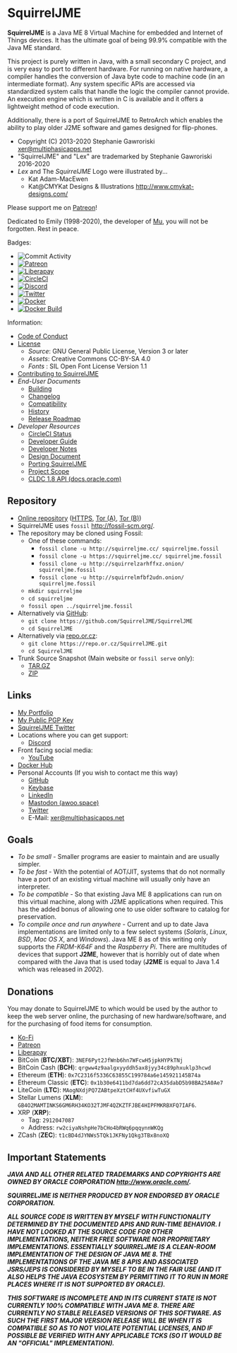 # SquirrelJME

**SquirrelJME** is a Java ME 8 Virtual Machine for embedded and Internet of
Things devices. It has the ultimate goal of being 99.9% compatible with the
Java ME standard.

This project is purely written in Java, with a small secondary C project, and 
is very easy to port to different hardware. For running on native hardware, a
compiler handles the conversion of Java byte code to machine code (in an
intermediate format). Any system specific APIs are accessed via standardized
system calls that handle the logic the compiler cannot provide. An execution
engine which is written in C is available and it offers a lightweight method
of code execution.

Additionally, there is a port of SquirrelJME to RetroArch which enables the
ability to play older J2ME software and games designed for flip-phones.

 * Copyright (C) 2013-2020 Stephanie Gawroriski
   <xer@multiphasicapps.net>
 * "SquirrelJME" and "Lex" are trademarked by Stephanie Gawroriski 2016-2020
 * _Lex_ and The _SquirrelJME_ Logo were illustrated by...
   * Kat Adam-MacEwen
   * Kat@CMYKat Designs & Illustrations <http://www.cmykat-designs.com/>

Please support me on [Patreon](https://www.patreon.com/SquirrelJME)!

Dedicated to Emily (1998-2020), the developer of
[Mu](https://github.com/meepingsnesroms/Mu), you will not be forgotten.
Rest in peace.

Badges:

 * ![Commit Activity](
https://img.shields.io/github/commit-activity/w/SquirrelJME/SquirrelJME.svg)
 * [![Patreon](
   https://img.shields.io/endpoint.svg?url=https%3A%2F%2Fshieldsio-patreon.herokuapp.com%2FSquirrelJME%2Fpledges&style=flat)](
   https://www.patreon.com/SquirrelJME)
 * [![Liberapay](
  https://img.shields.io/liberapay/receives/xershadowtail.svg?logo=liberapay)](
   https://liberapay.com/xershadowtail)
 * [![CircleCI](
   https://img.shields.io/circleci/build/github/SquirrelJME/SquirrelJME/trunk.svg)](
   https://circleci.com/gh/SquirrelJME/SquirrelJME/tree/trunk)
 * [![Discord](https://img.shields.io/discord/278929900893634560.svg)](
   https://discord.gg/9PkMMKt)
 * [![Twitter](
 https://img.shields.io/twitter/follow/MultiPhasicApps.svg?label=Follow)](
   https://twitter.com/MultiPhasicApps)
 * [![Docker](
   https://img.shields.io/docker/automated/xerthesquirrel/squirreljme)](
   https://hub.docker.com/r/xerthesquirrel/squirreljme)
 * [![Docker Build](
   https://img.shields.io/docker/build/xerthesquirrel/squirreljme)](
   https://hub.docker.com/r/xerthesquirrel/squirreljme/builds)

Information:

 * [Code of Conduct](code-of-conduct.mkd)
 * [License](license.mkd)
   * _Source_: GNU General Public License, Version 3 or later
   * _Assets_: Creative Commons CC-BY-SA 4.0
   * _Fonts_ : SIL Open Font License Version 1.1
 * [Contributing to SquirrelJME](contributing.mkd)
 * _End-User Documents_
   * [Building](building.mkd)
   * [Changelog](changelog.mkd)
   * [Compatibility](compatibility.mkd)
   * [History](history.mkd)
   * [Release Roadmap](route.mkd)
 * _Developer Resources_
   * [CircleCI Status](
     https://circleci.com/gh/SquirrelJME/SquirrelJME/tree/trunk)
   * [Developer Guide](developer-guide.mkd)
   * [Developer Notes](assets/developer-notes/index.mkd)
   * [Design Document](design.mkd)
   * [Porting SquirrelJME](porting.mkd)
   * [Project Scope](scope.mkd)
   * [CLDC 1.8 API (docs.oracle.com)](
     https://docs.oracle.com/javame/8.0/api/cldc/api/overview-summary.html)

## Repository

 * [Online repository](http://squirreljme.cc/)
   ([HTTPS](https://squirreljme.cc/),
   [Tor (A)](http://squirrelzarhffxz.onion/),
   [Tor (B)](http://squirrelmfbf2udn.onion/))
 * SquirrelJME uses `fossil` <http://fossil-scm.org/>.
 * The repository may be cloned using Fossil:
   * One of these commands:
     * `fossil clone -u http://squirreljme.cc/ squirreljme.fossil`
     * `fossil clone -u https://squirreljme.cc/ squirreljme.fossil`
     * `fossil clone -u http://squirrelzarhffxz.onion/ squirreljme.fossil`
     * `fossil clone -u http://squirrelmfbf2udn.onion/ squirreljme.fossil`
   * `mkdir squirreljme`
   * `cd squirreljme`
   * `fossil open ../squirreljme.fossil`
 * Alternatively via [GitHub](https://github.com/SquirrelJME/SquirrelJME):
   * `git clone https://github.com/SquirrelJME/SquirrelJME`
   * `cd SquirrelJME`
 * Alternatively via [repo.or.cz](https://repo.or.cz/SquirrelJME.git):
   * `git clone https://repo.or.cz/SquirrelJME.git`
   * `cd SquirrelJME`
 * Trunk Source Snapshot (Main website or `fossil serve` only):
   * [TAR.GZ](/tarball/squirreljme-trunk.tar.gz?uuid=trunk)
   * [ZIP](/zip/squirreljme-trunk.zip?uuid=trunk)

## Links

 * [My Portfolio](https://shadowtail.dev/)
 * [My Public PGP Key](public-key.gpg.mkd)
 * [SquirrelJME Twitter](https://twitter.com/MultiPhasicApps)
 * Locations where you can get support:
   * [Discord](https://discord.gg/9PkMMKt)
 * Front facing social media:
   * [YouTube](
     https://www.youtube.com/playlist?list=PLpBpyrtWn1U3motx3AUOm70qG5zraCepD)
 * [Docker Hub](https://hub.docker.com/r/xerthesquirrel/squirreljme)
 * Personal Accounts (If you wish to contact me this way)
   * [GitHub](https://github.com/XerTheSquirrel/)
   * [Keybase](https://keybase.io/xerthesquirrel)
   * [LinkedIn](https://www.linkedin.com/in/xerthesquirrel/)
   * [Mastodon (awoo.space)](https://awoo.space/@XerTheSquirrel)
   * [Twitter](https://twitter.com/XerShadowTail)
   * E-Mail: <xer@multiphasicapps.net>

## Goals

 * _To be small_ - Smaller programs are easier to maintain and are usually
   simpler.
 * _To be fast_ - With the potential of AOT/JIT, systems that do not normally
   have a port of an existing virtual machine will usually only have an
   interpreter.
 * _To be compatible_ - So that existing Java ME 8 applications can run on this
   virtual machine, along with J2ME applications when required. This has the
   added bonus of allowing one to use older software to catalog for
   preservation.
 * _To compile once and run anywhere_ - Current and up to date Java
   implementations are limited only to a few select systems (_Solaris_,
   _Linux_, _BSD_, _Mac OS X_, and _Windows_). Java ME 8 as of this writing
   only supports the *FRDM-K64F* and the *Raspberry Pi*. There are multitudes
   of devices that support **J2ME**, however that is horribly out of date when
   compared with the Java that is used today (**J2ME** is equal to Java 1.4
   which was released in _2002_).

## Donations

You may donate to SquirrelJME to which would be used by the author to keep the
web server online, the purchasing of new hardware/software, and for the
purchasing of food items for consumption.

 * [Ko-Fi](http://ko-fi.com/xerthesquirrel)
 * [Patreon](https://www.patreon.com/SquirrelJME)
 * [Liberapay](https://liberapay.com/xershadowtail)
 * BitCoin (**BTC/XBT**):
   `3NEF6Pyt2JfWnb6hn7WFcwH5jpkHYPkTNj`
 * BitCoin Cash (**BCH**):
   `qrgww4z9aalgxyyddh5ax8jyy34c89phxuklp3hcwd`
 * Ethereum (**ETH**):
   `0x7C2316f5336C63855C199784a6e145921145B74a`
 * Ethereum Classic (**ETC**):
   `0x1b30e6411bd7da6dd72cA35dabD5b98BA25A0Ae7`
 * LiteCoin (**LTC**):
   `MAogNXdjPQ7ZABtpeXztCHf4UXvfiwTuGX`
 * Stellar Lumens (**XLM**):
   `GB4O2MAMTINKS6GM6RH34KO32TJMF4QZKZTFJBE4HIPFMKRBXFQ7IAF6`.
 * XRP (**XRP**):
   * Tag: `2912047087`
   * Address: `rw2ciyaNshpHe7bCHo4bRWq6pqqynnWKQg`
 * ZCash (**ZEC**):
   `t1cBD4dJYNWs5TQk1JKFNy1Qkg3TBx8noXQ`

## Important Statements

***JAVA AND ALL OTHER RELATED TRADEMARKS AND COPYRIGHTS ARE OWNED BY ORACLE
CORPORATION <http://www.oracle.com/>.***

***SQUIRRELJME IS NEITHER PRODUCED BY NOR ENDORSED BY ORACLE CORPORATION.***

***ALL SOURCE CODE IS WRITTEN BY MYSELF WITH FUNCTIONALITY DETERMINED BY THE
DOCUMENTED APIS AND RUN-TIME BEHAVIOR. I HAVE NOT LOOKED AT THE SOURCE CODE FOR
OTHER IMPLEMENTATIONS, NEITHER FREE SOFTWARE NOR PROPRIETARY IMPLEMENTATIONS.
ESSENTIALLY SQUIRRELJME IS A CLEAN-ROOM IMPLEMENTATION OF THE DESIGN OF JAVA
ME 8. THE IMPLEMENTATIONS OF THE JAVA ME 8
APIS AND ASSOCIATED JSRS/JEPS IS CONSIDERED BY MYSELF TO BE IN THE FAIR USE
(AND IT ALSO HELPS THE JAVA ECOSYSTEM BY PERMITTING IT TO RUN IN MORE PLACES
WHERE IT IS NOT SUPPORTED BY ORACLE).***

***THIS SOFTWARE IS INCOMPLETE AND IN ITS CURRENT STATE IS NOT CURRENTLY
100% COMPATIBLE WITH JAVA ME 8. THERE ARE CURRENTLY NO STABLE RELEASED VERSIONS
OF THIS SOFTWARE. AS SUCH THE FIRST MAJOR VERSION RELEASE WILL BE WHEN IT IS
COMPATIBLE SO AS TO NOT VIOLATE POTENTIAL LICENSES, AND IF POSSIBLE BE VERIFIED
WITH ANY APPLICABLE TCKS (SO IT WOULD BE AN "OFFICIAL" IMPLEMENTATION).***


